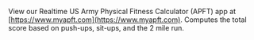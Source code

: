 View our Realtime US Army Physical Fitness Calculator (APFT) app at [https://www.myapft.com](https://www.myapft.com). Computes the total score based on push-ups, sit-ups, and the 2 mile run.